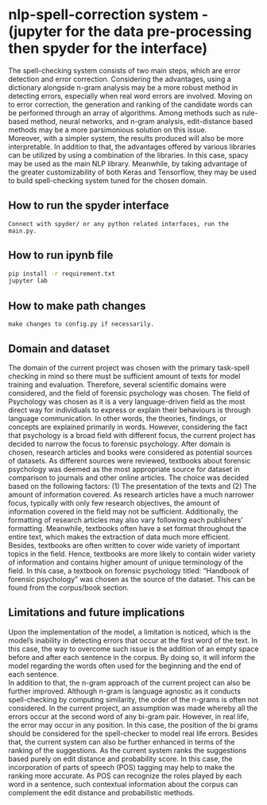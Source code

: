 # nlp-spell-correction system - (jupyter for the data pre-processing then spyder for the interface)
The spell-checking system consists of two main steps, which are error detection and error correction. Considering the advantages, using a dictionary alongside n-gram analysis may be a more robust method in detecting errors, especially when real word errors are involved. Moving on to error correction, the generation and ranking of the candidate words can be performed through an array of algorithms. Among methods such as rule-based method, neural networks, and n-gram analysis, edit-distance based methods may be a more parsimonious solution on this issue.  
	Moreover, with a simpler system, the results produced will also be more interpretable. In addition to that, the advantages offered by various libraries can be utilized by using a combination of the libraries. In this case, spacy may be used as the main NLP library. Meanwhile, by taking advantage of the greater customizability of both Keras and Tensorflow, they may be used to build spell-checking system tuned for the chosen domain.  

## How to run the spyder interface
```
Connect with spyder/ or any python related interfaces, run the main.py.
```

## How to run ipynb file

```bash
pip install -r requirement.txt
jupyter lab 
```

## How to make path changes

```
make changes to config.py if necessarily.
```

## Domain and dataset
The domain of the current project was chosen with the primary task-spell checking in mind so there must be sufficient amount of texts for model training and evaluation. Therefore, several scientific domains were considered, and the field of forensic psychology was chosen. The field of Psychology was chosen as it is a very language-driven field as the most direct way for individuals to express or explain their behaviours is through language communication. In other words, the theories, findings, or concepts are explained primarily in words. However, considering the fact that psychology is a broad field with different focus, the current project has decided to narrow the focus to forensic psychology. 
	After domain is chosen, research articles and books were considered as potential sources of datasets. As different sources were reviewed, textbooks about forensic psychology was deemed as the most appropriate source for dataset in comparison to journals and other online articles. The choice was decided based on the following factors: (1) The presentation of the texts and (2) The amount of information covered. As research articles have a much narrower focus, typically with only few research objectives, the amount of information covered in the field may not be sufficient. Additionally, the formatting of research articles may also vary following each publishers’ formatting. Meanwhile, textbooks often have a set format throughout the entire text, which makes the extraction of data much more efficient. Besides, textbooks are often written to cover wide variety of important topics in the field. Hence, textbooks are more likely to contain wider variety of information and contains higher amount of unique terminology of the field. In this case, a textbook on forensic psychology titled: “Handbook of forensic psychology” was chosen as the source of the dataset.
	This can be found from the corpus/book section.
	
## Limitations and future implications
Upon the implementation of the model, a limitation is noticed, which is the model’s inability in detecting errors that occur at the first word of the text. In this case, the way to overcome such issue is the addition of an empty space before and after each sentence in the corpus. By doing so, it will inform the model regarding the words often used for the beginning and the end of each sentence.   
	In addition to that, the n-gram approach of the current project can also be further improved. Although n-gram is language agnostic as it conducts spell-checking by computing similarity, the order of the n-grams is often not considered. In the current project, an assumption was made whereby all the errors occur at the second word of any bi-gram pair. However, in real life, the error may occur in any position. In this case, the position of the bi grams should be considered for the spell-checker to model real life errors. 
	Besides that, the current system can also be further enhanced in terms of the ranking of the suggestions. As the current system ranks the suggestions based purely on edit distance and probability score. In this case, the incorporation of parts of speech (POS) tagging may help to make the ranking more accurate. As POS can recognize the roles played by each word in a sentence, such contextual information about the corpus can complement the edit distance and probabilistic methods.  




